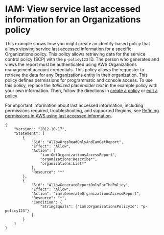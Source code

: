 # IAM: View service last accessed information for an Organizations policy<a name="reference_policies_examples_iam_service-accessed-data-orgs"></a>

This example shows how you might create an identity\-based policy that allows viewing service last accessed information for a specific Organizations policy\. This policy allows retrieving data for the service control policy \(SCP\) with the `p-policy123` ID\. The person who generates and views the report must be authenticated using AWS Organizations management account credentials\. This policy allows the requester to retrieve the data for any Organizations entity in their organization\. This policy defines permissions for programmatic and console access\. To use this policy, replace the *italicized placeholder text* in the example policy with your own information\. Then, follow the directions in [create a policy](access_policies_create.md) or [edit a policy](access_policies_manage-edit.md)\.

For important information about last accessed information, including permissions required, troubleshooting, and supported Regions, see [Refining permissions in AWS using last accessed information](access_policies_access-advisor.md)\.

```
{
    "Version": "2012-10-17",
    "Statement": [
        {
            "Sid": "AllowOrgsReadOnlyAndIamGetReport",
            "Effect": "Allow",
            "Action": [
                "iam:GetOrganizationsAccessReport",
                "organizations:Describe*",
                "organizations:List*"
            ],
            "Resource": "*"
        },
        {
            "Sid": "AllowGenerateReportOnlyForThePolicy",
            "Effect": "Allow",
            "Action": "iam:GenerateOrganizationsAccessReport",
            "Resource": "*",
            "Condition": {
                "StringEquals": {"iam:OrganizationsPolicyId": "p-policy123"}
            }
        }
    ]
}
```